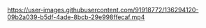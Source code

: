 

https://user-images.githubusercontent.com/91918772/136294120-09b2a039-b5df-4ade-8bcb-29e998ffecaf.mp4


